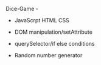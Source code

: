 Dice-Game -


- JavaScrpt HTML CSS 
  
- DOM manipulation/setAttribute 
  
- querySelector/if else conditions 
  
- Random number generator 
